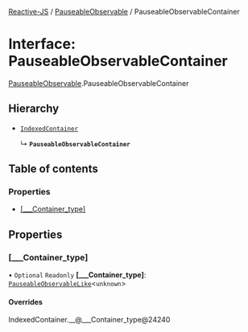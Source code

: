 [Reactive-JS](../README.md) / [PauseableObservable](../modules/PauseableObservable.md) / PauseableObservableContainer

# Interface: PauseableObservableContainer

[PauseableObservable](../modules/PauseableObservable.md).PauseableObservableContainer

## Hierarchy

- [`IndexedContainer`](types.IndexedContainer.md)

  ↳ **`PauseableObservableContainer`**

## Table of contents

### Properties

- [[\_\_\_Container\_type]](PauseableObservable.PauseableObservableContainer.md#[___container_type])

## Properties

### [\_\_\_Container\_type]

• `Optional` `Readonly` **[\_\_\_Container\_type]**: [`PauseableObservableLike`](types.PauseableObservableLike.md)<`unknown`\>

#### Overrides

IndexedContainer.\_\_@\_\_\_Container\_type@24240
